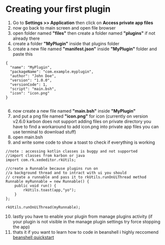 # Creating your first plugin
1. Go to **Settings >> Application** then click on **Access private app files**
2. now go back to main screen and open file browser
3. open folder named **"files"** then create a folder named **"plugins"** if not already there
4. create a folder **"MyPlugin"** inside that plugins folder
5. create a new file named **"manifest.json"** inside **"MyPlugin"** folder and paste this

```
{
  "name": "MyPlugin",
  "packageName": "com.example.myplugin",
  "author": "John Doe",
  "version": "1.0.0",
  "versionCode": 1,
  "script": "main.bsh",
  "icon": "icon.png"
}


```

6. now create a new file named **"main.bsh"** inside **"MyPlugin"**
7. and put a png file named **"icon.png"** for icon (currently on version v2.6.0 karbon does not support adding files on private directory you have to find a workaround to add icon.png into private app files you can use terminal to download stuff)
8. open main.bsh
9. and write some code to show a toast to check if everything is working

```
//note : accessing kotlin classes is buggy and not supported
//import classes from karbon or java
import com.rk.xededitor.rkUtils;

//create a Runnable because plugins run on 
//a background thread and to intract with ui you should
// create a runnable and pass it to rkUtils.runOnUiThread method
Runnable myRunnable = new Runnable() {
    public void run() {
        rkUtils.toast(app,"yo");
    }
};

rkUtils.runOnUiThread(myRunnable);

```

10. lastly you have to enable your plugin from manage plugins activity (if your plugin is not visible in the manage plugin settings try force stopping the app)
11. thats it if you want to learn how to code in beanshell i highly reccomend [beanshell quickstart](http://www.beanshell.org/manual/quickstart.html)
